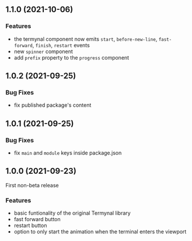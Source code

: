 ## 1.1.0 (2021-10-06)

### Features

- the termynal component now emits `start`, `before-new-line`, `fast-forward`, `finish`, `restart` events
- new `spinner` component
- add `prefix` property to the `progress` component

## 1.0.2 (2021-09-25)

### Bug Fixes

- fix published package's content

## 1.0.1 (2021-09-25)

### Bug Fixes

- fix `main` and `module` keys inside package.json

## 1.0.0 (2021-09-23)

First non-beta release

### Features

- basic funtionality of the original Termynal library
- fast forward button
- restart button
- option to only start the animation when the terminal enters the viewport
